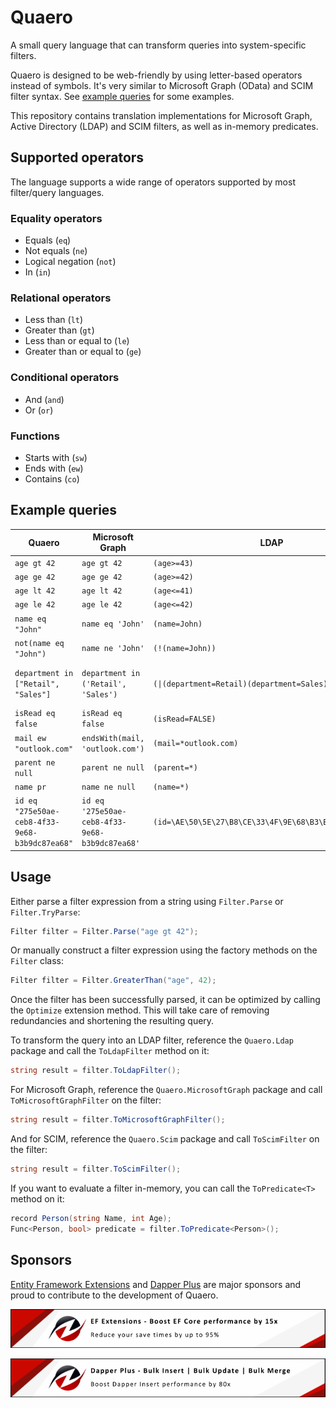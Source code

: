 # Quaero

A small query language that can transform queries into system-specific filters.

Quaero is designed to be web-friendly by using letter-based operators instead of symbols. It's very similar to Microsoft Graph (OData) and SCIM filter syntax.
See [example queries](#example-queries) for some examples.

This repository contains translation implementations for Microsoft Graph, Active Directory (LDAP) and SCIM filters, as well as in-memory predicates.

## Supported operators

The language supports a wide range of operators supported by most filter/query languages.

### Equality operators

- Equals (`eq`)
- Not equals (`ne`)
- Logical negation (`not`)
- In (`in`)

### Relational operators

- Less than (`lt`)
- Greater than (`gt`)
- Less than or equal to (`le`)
- Greater than or equal to (`ge`)

### Conditional operators

- And (`and`)
- Or (`or`)

### Functions

- Starts with (`sw`)
- Ends with (`ew`)
- Contains (`co`)

## Example queries

| Quaero                                         | Microsoft Graph                                | LDAP                                                    | SCIM                                                |
|------------------------------------------------|------------------------------------------------|---------------------------------------------------------|-----------------------------------------------------|
| `age gt 42`                                    | `age gt 42`                                    | `(age>=43)`                                             | `age gt 42`                                         |
| `age ge 42`                                    | `age ge 42`                                    | `(age>=42)`                                             | `age ge 42`                                         |
| `age lt 42`                                    | `age lt 42`                                    | `(age<=41)`                                             | `age lt 42`                                         |
| `age le 42`                                    | `age le 42`                                    | `(age<=42)`                                             | `age le 42`                                         |
| `name eq "John"`                               | `name eq 'John'`                               | `(name=John)`                                           | `name eq "John"`                                    |
| `not(name eq "John")`                          | `name ne 'John'`                               | `(!(name=John))`                                        | `name ne "John"`                                    |
| `department in ["Retail", "Sales"]`            | `department in ('Retail', 'Sales')`            | `(\|(department=Retail)(department=Sales))`             | `(department eq "Retail" or department eq "Sales")` |
| `isRead eq false`                              | `isRead eq false`                              | `(isRead=FALSE)`                                        | `isRead eq false`                                   |
| `mail ew "outlook.com"`                        | `endsWith(mail, 'outlook.com')`                | `(mail=*outlook.com)`                                   | `mail ew "outlook.com"`                             |
| `parent ne null`                               | `parent ne null`                               | `(parent=*)`                                            | `parent pr`                                         |
| `name pr`                                      | `name ne null`                                 | `(name=*)`                                              | `name pr`                                           |
| `id eq "275e50ae-ceb8-4f33-9e68-b3b9dc87ea68"` | `id eq '275e50ae-ceb8-4f33-9e68-b3b9dc87ea68'` | `(id=\AE\50\5E\27\B8\CE\33\4F\9E\68\B3\B9\DC\87\EA\68)` | `id eq "275e50ae-ceb8-4f33-9e68-b3b9dc87ea68"`      |

## Usage

Either parse a filter expression from a string using `Filter.Parse` or `Filter.TryParse`:

```csharp
Filter filter = Filter.Parse("age gt 42");
```

Or manually construct a filter expression using the factory methods on the `Filter` class:

```csharp
Filter filter = Filter.GreaterThan("age", 42);
```

Once the filter has been successfully parsed, it can be optimized by calling the `Optimize` extension method. This will take care of removing redundancies and shortening the resulting query.

To transform the query into an LDAP filter, reference the `Quaero.Ldap` package and call the `ToLdapFilter` method on it:

```csharp
string result = filter.ToLdapFilter();
```

For Microsoft Graph, reference the `Quaero.MicrosoftGraph` package and call `ToMicrosoftGraphFilter` on the filter:

```csharp
string result = filter.ToMicrosoftGraphFilter();
```

And for SCIM, reference the `Quaero.Scim` package and call `ToScimFilter` on the filter:

```csharp
string result = filter.ToScimFilter();
```

If you want to evaluate a filter in-memory, you can call the `ToPredicate<T>` method on it:

```csharp
record Person(string Name, int Age);
Func<Person, bool> predicate = filter.ToPredicate<Person>();
```

## Sponsors

[Entity Framework Extensions](https://entityframework-extensions.net/?utm_source=khellang&utm_medium=Quaero) and [Dapper Plus](https://dapper-plus.net/?utm_source=khellang&utm_medium=Quaero) are major sponsors and proud to contribute to the development of Quaero.

[![Entity Framework Extensions](https://raw.githubusercontent.com/khellang/khellang/refs/heads/master/.github/entity-framework-extensions-sponsor.png)](https://entityframework-extensions.net/bulk-insert?utm_source=khellang&utm_medium=Quaero)

[![Dapper Plus](https://raw.githubusercontent.com/khellang/khellang/refs/heads/master/.github/dapper-plus-sponsor.png)](https://dapper-plus.net/bulk-insert?utm_source=khellang&utm_medium=Quaero)
